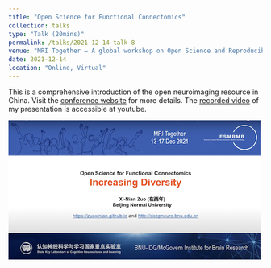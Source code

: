 ```yaml
---
title: "Open Science for Functional Connectomics"
collection: talks
type: "Talk (20mins)"
permalink: /talks/2021-12-14-talk-8
venue: "MRI Together – A global workshop on Open Science and Reproducible MR Research"
date: 2021-12-14
location: "Online, Virtual"
---
```


This is a comprehensive introduction of the open neuroimaging resource in China. Visit the [conference website](https://mritogether.github.io) for more details. The [recorded video](https://youtu.be/fgs9d5VpBj0) of my presentation is accessible at youtube.

<img src='/images/MRI-2021-8-500x300.png' align="middle"><br/>
